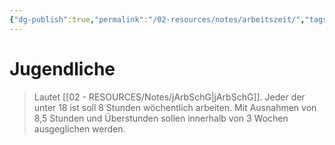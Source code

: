 ```yaml
---
{"dg-publish":true,"permalink":"/02-resources/notes/arbeitszeit/","tags":["jArbSchG","wirtschaft/arbeitsrecht"],"noteIcon":"","updated":"2025-09-27T01:32:43.529+02:00"}
---
```


# Jugendliche
>Lautet [[02 - RESOURCES/Notes/jArbSchG\|jArbSchG]]. Jeder der unter 18 ist soll 8 Stunden wöchentlich arbeiten.
>Mit Ausnahmen von 8,5 Stunden und Überstunden sollen innerhalb von 3 Wochen ausgeglichen werden.